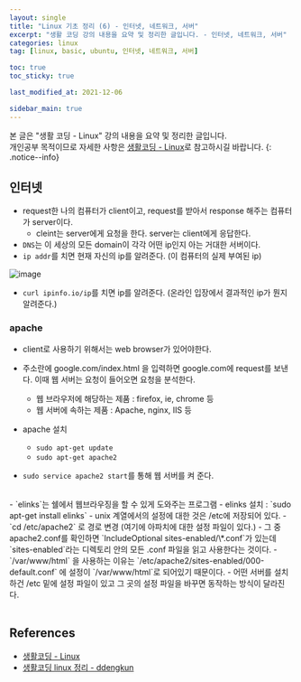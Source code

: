 ```yaml
---
layout: single
title: "Linux 기초 정리 (6) - 인터넷, 네트워크, 서버"
excerpt: "생활 코딩 강의 내용을 요약 및 정리한 글입니다. - 인터넷, 네트워크, 서버"
categories: linux
tag: [linux, basic, ubuntu, 인터넷, 네트워크, 서버]

toc: true
toc_sticky: true

last_modified_at: 2021-12-06

sidebar_main: true
---
```


본 글은 "생활 코딩 - Linux" 강의 내용을 요약 및 정리한 글입니다. <br> 개인공부 목적이므로 자세한 사항은 [생활코딩 - Linux](https://www.inflearn.com/course/%EC%83%9D%ED%99%9C%EC%BD%94%EB%94%A9-%EB%A6%AC%EB%88%85%EC%8A%A4-%EA%B0%95%EC%A2%8C#curriculum)로 참고하시길 바랍니다.
{: .notice--info}

## 인터넷

- request한 나의 컴퓨터가 client이고, request를 받아서 response 해주는 컴퓨터가 server이다.
  - cleint는 server에게 요청을 한다. server는 client에게 응답한다.
- `DNS`는 이 세상의 모든 domain이 각각 어떤 ip인지 아는 거대한 서버이다.
- `ip addr`를 치면 현재 자신의 ip를 알려준다. (이 컴퓨터의 실제 부여된 ip)

![image](https://user-images.githubusercontent.com/78655692/144783087-7692d136-4661-45f6-a7a6-922774a9d3b3.png)

- `curl ipinfo.io/ip`를 치면 ip를 알려준다. (온라인 입장에서 결과적인 ip가 뭔지 알려준다.)

### apache

- client로 사용하기 위해서는 web browser가 있어야한다.
- 주소란에 google.com/index.html 을 입력하면
google.com에 request를 보낸다. 이때 웹 서버는 요청이 들어오면 요청을 분석한다.
  - 웹 브라우저에 해당하는 제품 : firefox, ie, chrome 등
  - 웹 서버에 속하는 제품 : Apache, nginx, IIS 등

- apache 설치
  - `sudo apt-get update`
  - `sudo apt-get apache2`
- `sudo service apache2 start`를 통해 웹 서버를 켜 준다.
<br>
- `elinks`는 쉘에서 웹브라우징을 할 수 있게 도와주는 프로그램
  - elinks 설치 : `sudo apt-get install elinks`
- unix 계열에서의 설정에 대한 것은 /etc에 저장되어 있다.
  - `cd /etc/apache2` 로 경로 변경 (여기에 아파치에 대한 설정 파일이 있다.)
- 그 중 apache2.conf를 확인하면 `IncludeOptional sites-enabled/\*.conf`가 있는데 `sites-enabled`라는 디렉토리 안의 모든 .conf 파일을 읽고 사용한다는 것이다.
- `/var/www/html` 을 사용하는 이유는 `/etc/apache2/sites-enabled/000-default.conf` 에 설정이 `/var/www/html`로 되어있기 때문이다.
  - 어떤 서버를 설치하건 /etc 밑에 설정 파일이 있고 그 곳의 설정 파일을 바꾸면 동작하는 방식이 달라진다.

<br>
<br>

## References

- [생활코딩 - Linux](https://www.inflearn.com/course/%EC%83%9D%ED%99%9C%EC%BD%94%EB%94%A9-%EB%A6%AC%EB%88%85%EC%8A%A4-%EA%B0%95%EC%A2%8C#curriculum)
- [생활코딩 linux 정리 - ddengkun](https://velog.io/@ddengkun/%EC%83%9D%ED%99%9C%EC%BD%94%EB%94%A9-linux-%EC%A0%95%EB%A6%AC)
